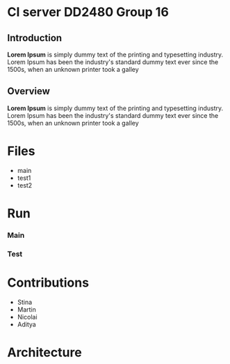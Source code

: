 # CI server DD2480 Group 16

## Introduction

**Lorem Ipsum** is simply dummy text of the printing and typesetting industry. Lorem Ipsum has been the industry's standard dummy text ever since the 1500s, when an unknown printer took a galley

## Overview

**Lorem Ipsum** is simply dummy text of the printing and typesetting industry. Lorem Ipsum has been the industry's standard dummy text ever since the 1500s, when an unknown printer took a galley

# Files

 - main
 - test1
 - test2

# Run

### Main

### Test

# Contributions

 - Stina
 - Martin 
 - Nicolai
 - Aditya

# Architecture
